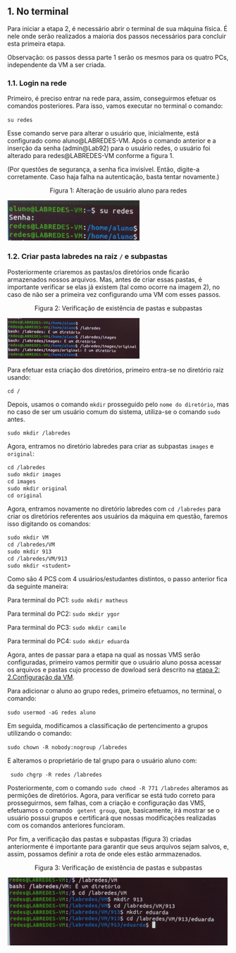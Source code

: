 ## 1.   No terminal

Para iniciar a etapa 2, é necessário abrir o terminal de sua máquina física. É nele onde serão realizados a maioria dos passos necessários para concluir esta primeira etapa. 

Observação: os passos dessa parte 1 serão os mesmos para os quatro PCs, independente da VM a ser criada. 

### 1.1. Login na rede

Primeiro, é preciso entrar na rede para, assim, conseguirmos efetuar os comandos posteriores. Para isso, vamos executar no terminal o comando: 

``su redes``

Esse comando serve para alterar o usuário que, inicialmente, está configurado como aluno@LABREDES-VM. Após o comando anterior e a inserção da senha (admin@Lab92) para o usuário redes, o usuário foi alterado para redes@LABREDES-VM conforme a figura 1.  

(Por questões de segurança, a senha fica invisível. Então, digite-a corretamente. Caso haja falha na autenticação, basta tentar novamente.)

<p><center> Figura 1: Alteração de usuário aluno para redes</center></p>   
   <img src="figures/alteracaoUsuario.jpg" alt=""
    title="Figura 1: Alteração de usuário" width="300" height="auto"/>

### 1.2. Criar pasta labredes na raiz ``/`` e subpastas

Posteriormente criaremos as pastas/os diretórios onde ficarão armazenados nossos arquivos. Mas, antes de criar essas pastas, é importante verificar se elas já existem (tal como ocorre na imagem 2), no caso de não ser a primeira vez configurando uma VM com esses passos.

<p><center> Figura 2: Verificação de existência de pastas e subpastas</center></p>   
   <img src="figures/verificacaoExistenciaDiretorios.jpg" alt=""
    title="Figura 2: Verificacao-Existencia-Diretorios" width="300" height="auto"/>

Para efetuar esta criação dos diretórios, primeiro entra-se no diretório raiz usando:


```shell
cd /
```

Depois, usamos o comando ``mkdir`` prosseguido pelo ``nome do diretório``, mas no caso de ser um usuário comum do sistema, utiliza-se o comando ``sudo`` antes. 


```shell
sudo mkdir /labredes
```

Agora, entramos no diretório labredes para criar as subpastas ``images`` e ``original``:


```shell
cd /labredes
sudo mkdir images
cd images
sudo mkdir original
cd original
```

Agora, entramos novamente no diretório labredes com ``cd /labredes`` para criar os diretórios referentes aos usuários da máquina em questão, faremos isso digitando os comandos: 


```shell
sudo mkdir VM
cd /labredes/VM
sudo mkdir 913 
cd /labredes/VM/913
sudo mkdir <student>
```

Como são 4 PCS com 4 usuários/estudantes distintos, o passo anterior fica da seguinte maneira:


Para terminal do PC1: ```sudo mkdir matheus ```

Para terminal do PC2: ```sudo mkdir ygor ```

Para terminal do PC3: ```sudo mkdir camile ```

Para terminal do PC4: ```sudo mkdir eduarda ```

Agora, antes de passar para a etapa na qual as nossas VMS serão configuradas, primeiro vamos permitir que o usuário aluno possa acessar os arquivos e pastas cujo processo de dowload será descrito na [etapa 2: 2.Configuração da VM](https://github.com/DudaSSilva/grupo2-projeto-2b-sred/blob/main/etapa2-2.NaVM.md).

Para adicionar o aluno ao grupo redes, primeiro efetuamos, no terminal, o comando:

``sudo usermod -aG redes aluno``

Em seguida, modificamos a classificação de pertencimento a grupos utilizando o comando:

``sudo chown -R nobody:nogroup /labredes`` 

E alteramos o proprietário de tal grupo para o usuário aluno com: 

`` sudo chgrp -R redes /labredes`` 

Posteriormente, com o  comando ``sudo chmod -R 771 /labredes`` alteramos as permições de diretórios. Agora, para verificar se está tudo correto para prosseguirmos, sem falhas, com a criação e configuração das VMS, efetuamos o comando `` getent group``, que, basicamente, irá mostrar se o usuário possui grupos e certificará que nossas modificações realizadas com os comandos anteriores funcioram. 

Por fim, a verificação das pastas e subpastas (figura 3) criadas anteriormente é importante para garantir que seus arquivos sejam salvos, e, assim, possamos definir a rota de onde eles estão armmazenados.

<p><center> Figura 3: Verificação de existência de pastas e subpastas</center></p>   
   <img src="figures/criacaoPastaAluno4.jpg" alt=""
    title="Figura 3: Pasta-Eduarda" width="500" height="auto"/>
